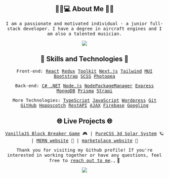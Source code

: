 <h2 align="center"> 🧑‍🎓💻 About Me 🛫🎶 </h1>

<p align="center">
  <samp>I am a passionate and motivated individual - a junior full-stack developer. I have a degree in aircraft engines and I am also a talented musician.</samp>
</p>
<a align="center" href="https://www.codewars.com/users/Voychy">
<p align="center">

<img src="https://www.codewars.com/users/Voychy/badges/small"/>
</p>
</a>

<h2 align="center">🚀 Skills and Technologies 🚀</h3>
<p align="center">
  <samp>Front-end: 
    <a href="https://reactjs.org/" target="_blank">React</a> 
    <a href="https://redux.js.org/" target="_blank">Redux</a>
    <a href="https://redux-toolkit.js.org/" target="_blank">Toolkit</a>
    <a href="https://nextjs.org/" target="_blank">Next.js</a>
    <a href="https://tailwindcss.com/" target="_blank">Tailwind</a>
    <a href="https://mui.com/" target="_blank">MUI</a>
    <a href="https://getbootstrap.com/" target="_blank">Bootstrap</a>
    <a href="https://sass-lang.com/" target="_blank">SCSS</a>
    <a href="https://www.photopea.com/" target="_blank">Photopea</a>
  </samp>
</p>

<p align="center">
  <samp>Back-end: 
    <a href="https://learn.microsoft.com/en-us/dotnet/" target="_blank">C# .NET</a>
    <a href="https://nodejs.org/en/" target="_blank">Node.js</a> 
    <a href="https://www.npmjs.com/" target="_blank">NodePackageManager</a> 
    <a href="https://expressjs.com/" target="_blank">Express</a> 
    <a href="https://www.mongodb.com/" target="_blank">MongoDB</a>
    <a href="https://www.prisma.io/" target="_blank">Prisma</a>
    <a href="https://strapi.io/" target="_blank">Strapi</a>
  </samp>
</p>

<p align="center">
  <samp>More Technologies: 
    <a href="https://www.typescriptlang.org/" target="_blank">TypeScript</a>
    <a href="https://developer.mozilla.org/en-US/docs/Web/JavaScript" target="_blank">JavaScript</a> 
    <a href="https://wordpress.org/" target="_blank">Wordpress</a> 
    <a href="https://git-scm.com/" target="_blank">Git</a> 
    <a href="https://github.com/" target="_blank">GitHub</a> 
    <a href="https://hoppscotch.io/" target="_blank">Hoppscotch</a>
    <a href="https://restfulapi.net/" target="_blank">RestAPI</a>
    <a href="https://developer.mozilla.org/en-US/docs/Web/Guide/AJAX" target="_blank">AJAX</a> 
    <a href="https://firebase.google.com/" target="_blank">Firebase</a> 
    <a href="https://www.google.com/" target="_blank">Googling</a>
  </samp>
</p>
<h2 align="center">🌐 Live Projects 🌐</h3>
<p align="center">
  <samp>
    <a href="https://wojkr.github.io/block-breaker/" target="_blank">VanillaJS Block Breaker Game</a> 🎮 | 
    <a href="https://wojkr.github.io/pureCSS-solar-system/" target="_blank">PureCSS 3d Solar System</a> 🪐 | 
    <a href="https://sweet-app-try.onrender.com/" target="_blank">MERN website</a> 🛒 | 
    <a href="https://nomad-hive-marketplace.vercel.app/" target="_blank">marketplace website</a> 🏡
   </samp>
</p>
<p align="center"> 
<samp>Thank you for visiting my Github profile! If you're interested in working together or have any questions, feel free to <a href="https://wojkr.github.io/portfolio/#contact" target="_blank">reach out to me</a>.,</samp> 🙌
</p>
<p align="center"> 
  <img src="https://komarev.com/ghpvc/?username=wojkr&style=flat-square"/>
</p>
